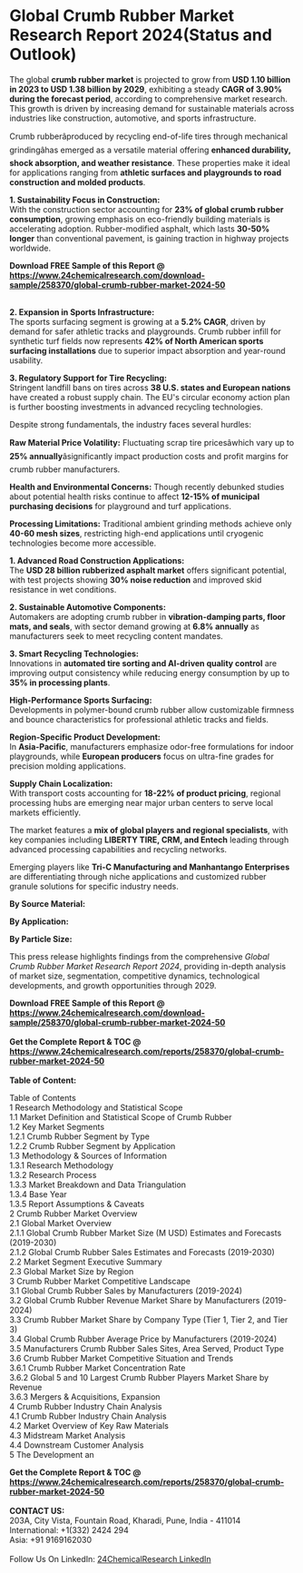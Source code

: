 <h1>Global Crumb Rubber Market Research Report 2024(Status and Outlook)</h1><p>The global <strong>crumb rubber market</strong> is projected to grow from <strong>USD 1.10 billion in 2023 to USD 1.38 billion by 2029</strong>, exhibiting a steady <strong>CAGR of 3.90% during the forecast period</strong>, according to comprehensive market research. This growth is driven by increasing demand for sustainable materials across industries like construction, automotive, and sports infrastructure.</p><p>Crumb rubberâproduced by recycling end-of-life tires through mechanical grindingâhas emerged as a versatile material offering <strong>enhanced durability, shock absorption, and weather resistance</strong>. These properties make it ideal for applications ranging from <strong>athletic surfaces and playgrounds to road construction and molded products</strong>.</p><p><strong>1. Sustainability Focus in Construction:</strong><br>
With the construction sector accounting for <strong>23% of global crumb rubber consumption</strong>, growing emphasis on eco-friendly building materials is accelerating adoption. Rubber-modified asphalt, which lasts <strong>30-50% longer</strong> than conventional pavement, is gaining traction in highway projects worldwide.</p><div><b>Download FREE Sample of this Report @ 
            <a href="https://www.24chemicalresearch.com/download-sample/258370/global-crumb-rubber-market-2024-50">
            https://www.24chemicalresearch.com/download-sample/258370/global-crumb-rubber-market-2024-50</a></b></div><br><p><strong>2. Expansion in Sports Infrastructure:</strong><br>
The sports surfacing segment is growing at a <strong>5.2% CAGR</strong>, driven by demand for safer athletic tracks and playgrounds. Crumb rubber infill for synthetic turf fields now represents <strong>42% of North American sports surfacing installations</strong> due to superior impact absorption and year-round usability.</p><p><strong>3. Regulatory Support for Tire Recycling:</strong><br>
Stringent landfill bans on tires across <strong>38 U.S. states and European nations</strong> have created a robust supply chain. The EU's circular economy action plan is further boosting investments in advanced recycling technologies.</p><p>Despite strong fundamentals, the industry faces several hurdles:</p><p><strong>Raw Material Price Volatility:</strong> Fluctuating scrap tire pricesâwhich vary up to <strong>25% annually</strong>âsignificantly impact production costs and profit margins for crumb rubber manufacturers.</p><p><strong>Health and Environmental Concerns:</strong> Though recently debunked studies about potential health risks continue to affect <strong>12-15% of municipal purchasing decisions</strong> for playground and turf applications.</p><p><strong>Processing Limitations:</strong> Traditional ambient grinding methods achieve only <strong>40-60 mesh sizes</strong>, restricting high-end applications until cryogenic technologies become more accessible.</p><p><strong>1. Advanced Road Construction Applications:</strong><br>
The <strong>USD 28 billion rubberized asphalt market</strong> offers significant potential, with test projects showing <strong>30% noise reduction</strong> and improved skid resistance in wet conditions.</p><p><strong>2. Sustainable Automotive Components:</strong><br>
Automakers are adopting crumb rubber in <strong>vibration-damping parts, floor mats, and seals</strong>, with sector demand growing at <strong>6.8% annually</strong> as manufacturers seek to meet recycling content mandates.</p><p><strong>3. Smart Recycling Technologies:</strong><br>
Innovations in <strong>automated tire sorting and AI-driven quality control</strong> are improving output consistency while reducing energy consumption by up to <strong>35% in processing plants</strong>.</p><p><strong>High-Performance Sports Surfacing:</strong><br>
    Developments in polymer-bound crumb rubber allow customizable firmness and bounce characteristics for professional athletic tracks and fields.</p><p><strong>Region-Specific Product Development:</strong><br>
    In <strong>Asia-Pacific</strong>, manufacturers emphasize odor-free formulations for indoor playgrounds, while <strong>European producers</strong> focus on ultra-fine grades for precision molding applications.</p><p><strong>Supply Chain Localization:</strong><br>
    With transport costs accounting for <strong>18-22% of product pricing</strong>, regional processing hubs are emerging near major urban centers to serve local markets efficiently.</p><p>The market features a <strong>mix of global players and regional specialists</strong>, with key companies including <strong>LIBERTY TIRE, CRM, and Entech</strong> leading through advanced processing capabilities and recycling networks.</p><p>Emerging players like <strong>Tri-C Manufacturing and Manhantango Enterprises</strong> are differentiating through niche applications and customized rubber granule solutions for specific industry needs.</p><p><strong>By Source Material:</strong></p><p><strong>By Application:</strong></p><p><strong>By Particle Size:</strong></p><p>This press release highlights findings from the comprehensive <em>Global Crumb Rubber Market Research Report 2024</em>, providing in-depth analysis of market size, segmentation, competitive dynamics, technological developments, and growth opportunities through 2029.</p><div><b>Download FREE Sample of this Report @ 
            <a href="https://www.24chemicalresearch.com/download-sample/258370/global-crumb-rubber-market-2024-50">
            https://www.24chemicalresearch.com/download-sample/258370/global-crumb-rubber-market-2024-50</a></b></div><br><div><b>Get the Complete Report & TOC @ 
            <a href="https://www.24chemicalresearch.com/reports/258370/global-crumb-rubber-market-2024-50">
            https://www.24chemicalresearch.com/reports/258370/global-crumb-rubber-market-2024-50</a></b></div><br>
            <b>Table of Content:</b><p>Table of Contents<br />
1 Research Methodology and Statistical Scope<br />
1.1 Market Definition and Statistical Scope of Crumb Rubber<br />
1.2 Key Market Segments<br />
1.2.1 Crumb Rubber Segment by Type<br />
1.2.2 Crumb Rubber Segment by Application<br />
1.3 Methodology & Sources of Information<br />
1.3.1 Research Methodology<br />
1.3.2 Research Process<br />
1.3.3 Market Breakdown and Data Triangulation<br />
1.3.4 Base Year<br />
1.3.5 Report Assumptions & Caveats<br />
2 Crumb Rubber Market Overview<br />
2.1 Global Market Overview<br />
2.1.1 Global Crumb Rubber Market Size (M USD) Estimates and Forecasts (2019-2030)<br />
2.1.2 Global Crumb Rubber Sales Estimates and Forecasts (2019-2030)<br />
2.2 Market Segment Executive Summary<br />
2.3 Global Market Size by Region<br />
3 Crumb Rubber Market Competitive Landscape<br />
3.1 Global Crumb Rubber Sales by Manufacturers (2019-2024)<br />
3.2 Global Crumb Rubber Revenue Market Share by Manufacturers (2019-2024)<br />
3.3 Crumb Rubber Market Share by Company Type (Tier 1, Tier 2, and Tier 3)<br />
3.4 Global Crumb Rubber Average Price by Manufacturers (2019-2024)<br />
3.5 Manufacturers Crumb Rubber Sales Sites, Area Served, Product Type<br />
3.6 Crumb Rubber Market Competitive Situation and Trends<br />
3.6.1 Crumb Rubber Market Concentration Rate<br />
3.6.2 Global 5 and 10 Largest Crumb Rubber Players Market Share by Revenue<br />
3.6.3 Mergers & Acquisitions, Expansion<br />
4 Crumb Rubber Industry Chain Analysis<br />
4.1 Crumb Rubber Industry Chain Analysis<br />
4.2 Market Overview of Key Raw Materials<br />
4.3 Midstream Market Analysis<br />
4.4 Downstream Customer Analysis<br />
5 The Development an</p><div><b>Get the Complete Report & TOC @ 
            <a href="https://www.24chemicalresearch.com/reports/258370/global-crumb-rubber-market-2024-50">
            https://www.24chemicalresearch.com/reports/258370/global-crumb-rubber-market-2024-50</a></b></div><br><b>CONTACT US:</b><br>
            203A, City Vista, Fountain Road, Kharadi, Pune, India - 411014<br>
            International: +1(332) 2424 294<br>
            Asia: +91 9169162030 <br><br>
            Follow Us On LinkedIn: <a href="https://www.linkedin.com/company/24chemicalresearch/">24ChemicalResearch LinkedIn</a>